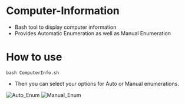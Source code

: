 # Computer-Information
- Bash tool to display computer information
- Provides Automatic Enumeration as well as Manual Enumeration

# How to use
```
bash ComputerInfo.sh
```

- Then you can select your options for Auto or Manual enumerations.

![Auto_Enum](https://user-images.githubusercontent.com/103954920/170828372-a4638301-5e23-48ed-a17b-b56e8930919d.png)
![Manual_Enum](https://user-images.githubusercontent.com/103954920/170828374-1e66090b-ccad-4b3a-80a9-b03fa992f1dc.png)
